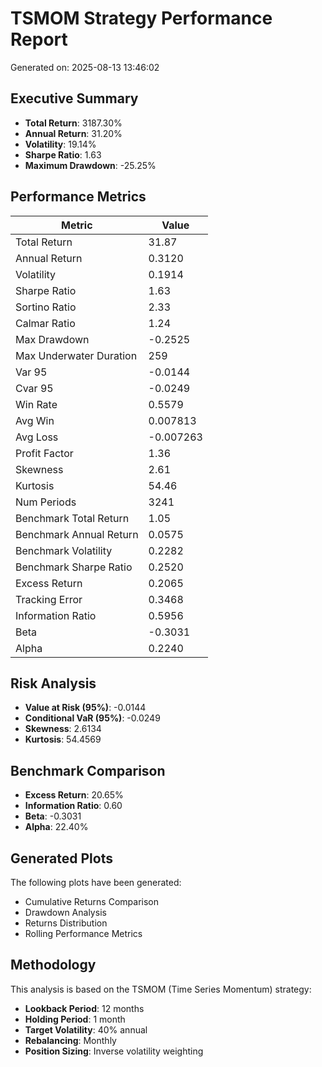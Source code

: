 # TSMOM Strategy Performance Report

Generated on: 2025-08-13 13:46:02

## Executive Summary

- **Total Return**: 3187.30%
- **Annual Return**: 31.20%
- **Volatility**: 19.14%
- **Sharpe Ratio**: 1.63
- **Maximum Drawdown**: -25.25%

## Performance Metrics

| Metric | Value |
|--------|-------|
| Total Return | 31.87 |
| Annual Return | 0.3120 |
| Volatility | 0.1914 |
| Sharpe Ratio | 1.63 |
| Sortino Ratio | 2.33 |
| Calmar Ratio | 1.24 |
| Max Drawdown | -0.2525 |
| Max Underwater Duration | 259 |
| Var 95 | -0.0144 |
| Cvar 95 | -0.0249 |
| Win Rate | 0.5579 |
| Avg Win | 0.007813 |
| Avg Loss | -0.007263 |
| Profit Factor | 1.36 |
| Skewness | 2.61 |
| Kurtosis | 54.46 |
| Num Periods | 3241 |
| Benchmark Total Return | 1.05 |
| Benchmark Annual Return | 0.0575 |
| Benchmark Volatility | 0.2282 |
| Benchmark Sharpe Ratio | 0.2520 |
| Excess Return | 0.2065 |
| Tracking Error | 0.3468 |
| Information Ratio | 0.5956 |
| Beta | -0.3031 |
| Alpha | 0.2240 |

## Risk Analysis

- **Value at Risk (95%)**: -0.0144
- **Conditional VaR (95%)**: -0.0249
- **Skewness**: 2.6134
- **Kurtosis**: 54.4569

## Benchmark Comparison

- **Excess Return**: 20.65%
- **Information Ratio**: 0.60
- **Beta**: -0.3031
- **Alpha**: 22.40%

## Generated Plots

The following plots have been generated:
- Cumulative Returns Comparison
- Drawdown Analysis
- Returns Distribution
- Rolling Performance Metrics

## Methodology

This analysis is based on the TSMOM (Time Series Momentum) strategy:
- **Lookback Period**: 12 months
- **Holding Period**: 1 month
- **Target Volatility**: 40% annual
- **Rebalancing**: Monthly
- **Position Sizing**: Inverse volatility weighting


